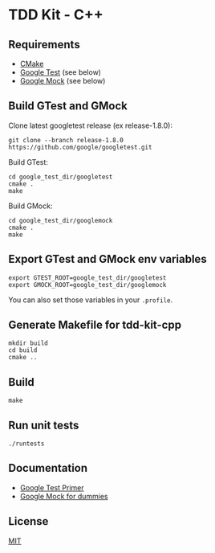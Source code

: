 # TDD Kit - C++

## Requirements

* [CMake]
* [Google Test] (see below)
* [Google Mock] (see below)

## Build GTest and GMock

Clone latest googletest release (ex release-1.8.0):

    git clone --branch release-1.8.0 https://github.com/google/googletest.git

Build GTest:

    cd google_test_dir/googletest
    cmake .
    make

Build GMock:

    cd google_test_dir/googlemock
    cmake .
    make

## Export GTest and GMock env variables

    export GTEST_ROOT=google_test_dir/googletest
    export GMOCK_ROOT=google_test_dir/googlemock

You can also set those variables in your `.profile`.

## Generate Makefile for tdd-kit-cpp

    mkdir build
    cd build
    cmake ..

## Build

    make

## Run unit tests

    ./runtests

## Documentation

* [Google Test Primer]
* [Google Mock for dummies]

## License

[MIT](LICENSE)

[CMake]: https://cmake.org
[Google Test]: https://github.com/google/googletest/tree/master/googletest
[Google Mock]: https://github.com/google/googlemock/tree/master/googlemock
[Google Test Primer]: https://github.com/google/googletest/blob/master/googletest/docs/Primer.md
[Google Mock for dummies]: https://github.com/google/googlemock/blob/master/googlemock/docs/ForDummies.md
